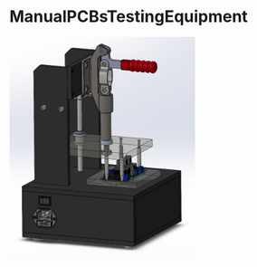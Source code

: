 # ManualPCBsTestingEquipment


<img src="https://github.com/veresvr/ManualPCBsTestingEquipment/blob/main/preview.png" width="65%"></img>
